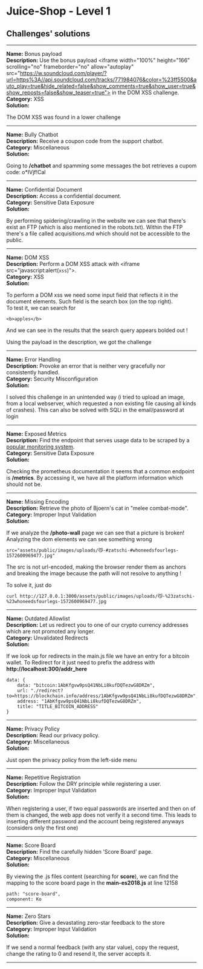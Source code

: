 # Juice-Shop - Level 1


## Challenges' solutions 
<hr>

**Name:** Bonus payload </br>
**Description:** Use the bonus payload \<iframe width="100%" height="166" scrolling="no" frameborder="no" allow="autoplay" src="https://w.soundcloud.com/player/?url=https%3A//api.soundcloud.com/tracks/771984076&color=%23ff5500&auto_play=true&hide_related=false&show_comments=true&show_user=true&show_reposts=false&show_teaser=true"></iframe> in the DOM XSS challenge. </br> 
**Category:** XSS </br>
**Solution:**
<p>
The DOM XSS was found in a lower challenge
</p>
<hr>

**Name:** Bully Chatbot </br>
**Description:** Receive a coupon code from the support chatbot. </br> 
**Category:** Miscellaneous  </br>
**Solution:**
<p>

Going to **/chatbot** and spamming some messages the bot retrieves a cupom code: o*IVjf!Cal

</p>

<hr>

**Name:** Confidential Document </br>
**Description:** Access a confidential document. </br> 
**Category:** Sensitive Data Exposure  </br>
**Solution:**
<p>

By performing spidering/crawling in the website we can see that there's exist an FTP (which is also mentioned in the robots.txt). Within the FTP there's a file called acquisitions.md which should not be accessible to the public.

</p>
<hr>

**Name:** DOM XSS </br>
**Description:** Perform a DOM XSS attack with \<iframe src="javascript:alert(`xss`)">. </br> 
**Category:** XSS</br>
**Solution:**
<p>

To perform a DOM xss we need some input field that reflects it in the document elements. Such field is the search box (on the top right). <br>
To test it, we can search for 

```
<b>apples</b>
```

And we can see in the results that the search query appears bolded out ! <br>

Using the payload in the description, we got the challenge 

</p>
<hr>

**Name:** Error Handling </br>
**Description:** Provoke an error that is neither very gracefully nor consistently handled. </br> 
**Category:**  Security Misconfiguration  </br>
**Solution:**
<p>

I solved this challenge in an unintended way (i tried to upload an image, from a local webserver, which requested a non existing file causing all kinds of crashes). This can also be solved with SQLi in the email/password at login

</p>
<hr>

**Name:** Exposed Metrics </br>
**Description:** Find the endpoint that serves usage data to be scraped by a [popular monitoring system](https://github.com/prometheus/prometheus). </br> 
**Category:** Sensitive Data Exposure  </br>
**Solution:**
<p>

Checking the prometheus documentation it seems that a common endpoint is **/metrics**. By accessing it, we have all the platform information which should not be.

</p>
<hr>

**Name:** Missing Encoding </br>
**Description:** Retrieve the photo of Bjoern's cat in "melee combat-mode". </br> 
**Category:** Improper Input Validation   </br>
**Solution:**
<p>

If we analyze the **/photo-wall** page we can see that a picture is broken! Analyzing the dom elements we can see something wrong

```
src="assets/public/images/uploads/😼-#zatschi-#whoneedsfourlegs-1572600969477.jpg"
```

The src is not url-encoded, making the browser render them as anchors and breaking the image because the path will not resolve to anything ! <br>

To solve it, just do
```
curl http://127.0.0.1:3000/assets/public/images/uploads/😼-%23zatschi-%23whoneedsfourlegs-1572600969477.jpg
```

</p>
<hr>

**Name:** Outdated Allowlist </br>
**Description:** Let us redirect you to one of our crypto currency addresses which are not promoted any longer. </br> 
**Category:**  Unvalidated Redirects   </br>
**Solution:**
<p>

If we look up for redirects in the main.js file we have an entry for a bitcoin wallet. To Redirect for it just need to prefix the address with **http://localhost:300/addr_here**

```
data: {
    data: "bitcoin:1AbKfgvw9psQ41NbLi8kufDQTezwG8DRZm",
    url: "./redirect?to=https://blockchain.info/address/1AbKfgvw9psQ41NbLi8kufDQTezwG8DRZm",
    address: "1AbKfgvw9psQ41NbLi8kufDQTezwG8DRZm",
    title: "TITLE_BITCOIN_ADDRESS"
}
```

</p>
<hr>

**Name:** Privacy Policy </br>
**Description:** Read our privacy policy. </br> 
**Category:**  Miscellaneous   </br>
**Solution:**
<p>
Just open the privacy policy from the left-side menu
</p>

<hr>

**Name:** Repetitive Registration </br>
**Description:** Follow the DRY principle while registering a user. </br> 
**Category:** Improper Input Validation   </br>
**Solution:**
<p>
When registering a user, if two equal passwords are inserted and then on of them is changed, the web app does not verify it a second time. This leads to inserting different password and the account being registered anyways (considers only the first one)
</p>
<hr>

**Name:** Score Board </br>
**Description:** Find the carefully hidden 'Score Board' page. </br> 
**Category:**  Miscellaneous   </br>
**Solution:**
<p>

By viewing the .js files content (searching for **score**), we can find the mapping to the score board page in the **main-es2018.js** at line 12158

```
path: "score-board",
component: Ko
```
</p>
<hr>

**Name:**  Zero Stars </br>
**Description:** Give a devastating zero-star feedback to the store </br> 
**Category:** Improper Input Validation   </br>
**Solution:**
<p>

If we send a normal feedback (with any star value), copy the request, change the rating to 0 and resend it, the server accepts it.

</p>
<hr>
